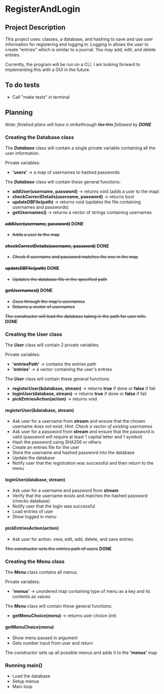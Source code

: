 # RegisterAndLogin

## Project Description
This project uses: classes, a database, and hashing to save and use user information for registering and logging in. Logging in allows the user to create "entries" which is similar to a journal. You may add, edit, and delete entries.

Currently, the program will be run on a CLI. I am looking forward to implementing this with a GUI in the future.

## To do tests
- Call "make tests" in terminal


## Planning
_Note: finished plans will have a strikethrough ~~like this~~ followed by __DONE___


### Creating the Database class
The ***Database*** class will contain a single private variable containing all the user information.

Private variables:
- __'users'__ -> a map of usernames to hashed passwords

The ***Database*** class will contain these general functions:
- __addUser(username, password)__ -> returns void (adds a user to the map)
- __checkCorrectDetails(username, password)__ -> returns bool
- __updateDBFile(path)__ -> returns void (updates the file containing usernames and passwords)
- __getUsernames()__ -> returns a vector of strings containing usernames

#### ~~addUser(username, password)~~ __DONE__
- ~~Adds a user to the map~~

#### ~~checkCorrectDetails(username, password)~~ __DONE__
- ~~Check if username and password matches the one in the map~~

#### ~~updateDBFile(path)~~ __DONE__
- ~~Updates the database file in the specified path~~

#### ~~getUsernames()~~ __DONE__
- ~~Goes through the map's usernames~~
- ~~Returns a vector of usernames~~

~~The constructor will load the database taking in the path for user info.~~ __DONE__


### Creating the User class
The ***User*** class will contain 2 private variables.

Private variables:
- __'entriesPath'__ -> contains the entries path
- __'entries'__ -> a vector containing the user's entries

The ***User*** class will contain these general functions:
- __registerUser(&database, stream)__ -> returns __true__ if done or __false__ if fail
- __loginUser(database, stream)__ -> returns __true__ if done or __false__ if fail
- __pickEntriesAction(action)__ -> returns void

#### registerUser(&database, stream)
- Ask user for a username from __stream__ and ensure that the chosen username does not exist. _Hint: Check a vector of existing usernames_
- Ask user for a password from __stream__ and ensure that the password is valid (password will require at least 1 capital letter and 1 symbol)
- Hash the password using SHA256 or others
- Create an entries file for the user
- Store the username and hashed password into the database
- Update the database
- Notify user that the registration was successful and then return to the menu

#### loginUser(database, stream)
- Ask user for a username and password from __stream__
- Verify that the username exists and matches the hashed password (checks database)
- Notify user that the login was successful
- Load entries of user
- Show logged in menu

#### pickEntriesAction(action)
- Ask user for action: view, edit, add, delete, and save entries.

~~The constructor sets the entries path of users~~ __DONE__


### Creating the Menu class
The ***Menu*** class contains all menus.

Private variables:
- __'menus'__ -> unordered map containing type of menu as a key and its contents as values

The ***Menu*** class will contain these general functions:
- __getMenuChoice(menu)__ -> returns user choice (int)

#### getMenuChoice(menu)
- Show menu passed in argument
- Gets number input from user and return

The constructor sets up all possible menus and adds it to the __'menus'__ map


### Running main()
- Load the database
- Setup menus
- Main loop
